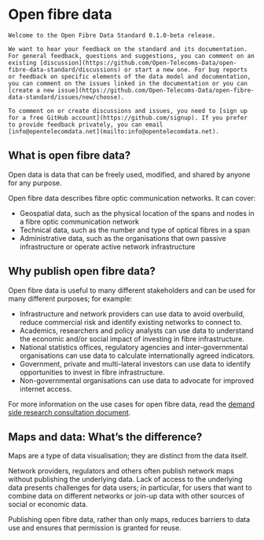 # Open fibre data

```{admonition} 0.1.0-beta release
Welcome to the Open Fibre Data Standard 0.1.0-beta release.

We want to hear your feedback on the standard and its documentation. For general feedback, questions and suggestions, you can comment on an existing [discussion](https://github.com/Open-Telecoms-Data/open-fibre-data-standard/discussions) or start a new one. For bug reports or feedback on specific elements of the data model and documentation, you can comment on the issues linked in the documentation or you can [create a new issue](https://github.com/Open-Telecoms-Data/open-fibre-data-standard/issues/new/choose).

To comment on or create discussions and issues, you need to [sign up for a free GitHub account](https://github.com/signup). If you prefer to provide feedback privately, you can email [info@opentelecomdata.net](mailto:info@opentelecomdata.net).
```

## What is open fibre data?

Open data is data that can be freely used, modified, and shared by anyone for any purpose.

Open fibre data describes fibre optic communication networks. It can cover:

- Geospatial data, such as the physical location of the spans and nodes in a fibre optic communication network
- Technical data, such as the number and type of optical fibres in a span
- Administrative data, such as the organisations that own passive infrastructure or operate active network infrastructure

## Why publish open fibre data?

Open fibre data is useful to many different stakeholders and can be used for many different purposes; for example:

- Infrastructure and network providers can use data to avoid overbuild, reduce commercial risk and identify existing networks to connect to.
- Academics, researchers and policy analysts can use data to understand the economic and/or social impact of investing in fibre infrastructure.
- National statistics offices, regulatory agencies and inter-governmental organisations can use data to calculate internationally agreed indicators.
- Government, private and multi-lateral investors can use data to identify opportunities to invest in fibre infrastructure.
- Non-governmental organisations can use data to advocate for improved internet access.

For more information on the use cases for open fibre data, read the [demand side research consultation document](https://github.com/Open-Telecoms-Data/open-fibre-data-standard/discussions/4).

## Maps and data: What’s the difference?

Maps are a type of data visualisation; they are distinct from the data itself.

Network providers, regulators and others often publish network maps without publishing the underlying data. Lack of access to the underlying data presents challenges for data users; in particular, for users that want to combine data on different networks or join-up data with other sources of social or economic data.

Publishing open fibre data, rather than only maps, reduces barriers to data use and ensures that permission is granted for reuse.
